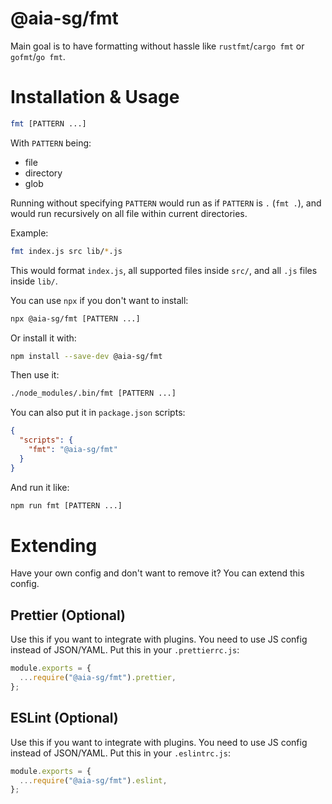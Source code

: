 # @aia-sg/fmt

Main goal is to have formatting without hassle like `rustfmt`/`cargo fmt` or `gofmt`/`go fmt`.

# Installation & Usage

```sh
fmt [PATTERN ...]
```

With `PATTERN` being:

- file
- directory
- glob

Running without specifying `PATTERN` would run as if `PATTERN` is `.` (`fmt .`),
and would run recursively on all file within current directories.

Example:

```sh
fmt index.js src lib/*.js
```

This would format `index.js`,
all supported files inside `src/`,
and all `.js` files inside `lib/`.

You can use `npx` if you don't want to install:

```sh
npx @aia-sg/fmt [PATTERN ...]
```

Or install it with:

```sh
npm install --save-dev @aia-sg/fmt
```

Then use it:

```sh
./node_modules/.bin/fmt [PATTERN ...]
```

You can also put it in `package.json` scripts:

```json
{
  "scripts": {
    "fmt": "@aia-sg/fmt"
  }
}
```

And run it like:

```sh
npm run fmt [PATTERN ...]
```

# Extending

Have your own config and don't want to remove it?
You can extend this config.

## Prettier (Optional)

Use this if you want to integrate with plugins.
You need to use JS config instead of JSON/YAML.
Put this in your `.prettierrc.js`:

```js
module.exports = {
  ...require("@aia-sg/fmt").prettier,
};
```

## ESLint (Optional)

Use this if you want to integrate with plugins.
You need to use JS config instead of JSON/YAML.
Put this in your `.eslintrc.js`:

```js
module.exports = {
  ...require("@aia-sg/fmt").eslint,
};
```
